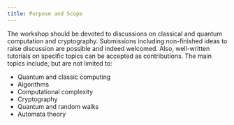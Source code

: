 ```yaml
---
title: Purpose and Scope
---
```


The workshop should be devoted to discussions on classical and quantum computation and cryptography. Submissions including non-finished ideas to raise discussion are
possible and indeed welcomed. Also, well-written tutorials on specific topics can be accepted as contributions. The main topics include, but are not limited to:

* Quantum and classic computing
* Algorithms
* Computational complexity
* Cryptography
* Quantum and random walks
* Automata theory


